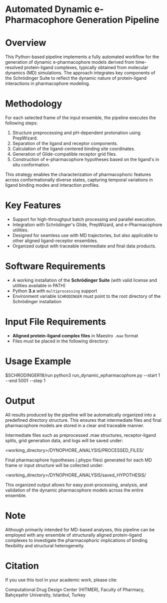 # Automated Dynamic e-Pharmacophore Generation Pipeline

# Overview
This Python-based pipeline implements a fully automated workflow for the generation of dynamic e-pharmacophore models derived from time-resolved protein-ligand complexes, typically obtained from molecular dynamics (MD) simulations. The approach integrates key components of the Schrödinger Suite to reflect the dynamic nature of protein-ligand interactions in pharmacophore modeling.

# Methodology
For each selected frame of the input ensemble, the pipeline executes the following steps:

1. Structure preprocessing and pH-dependent protonation using PrepWizard.
2. Separation of the ligand and receptor components.
3. Calculation of the ligand-centered binding site coordinates.
4. Generation of Glide-compatible receptor grid files.
5. Construction of e-pharmacophore hypotheses based on the ligand's in situ conformation.

This strategy enables the characterization of pharmacophoric features across conformationally diverse states, capturing temporal variations in ligand binding modes and interaction profiles.

# Key Features
- Support for high-throughput batch processing and parallel execution.
- Integration with Schrödinger's Glide, PrepWizard, and e-Pharmacophore utilities.
- Designed for seamless use with MD trajectories, but also applicable to other aligned ligand-receptor ensembles.
- Organized output with traceable intermediate and final data products.

# Software Requirements
- A working installation of the **Schrödinger Suite** (with valid license and utilities available in PATH)  
- Python **3.x** with `multiprocessing` support  
- Environment variable `SCHRODINGER` must point to the root directory of the Schrödinger installation  

# Input File Requirements
- **Aligned protein-ligand complex files** in Maestro `.mae` format  
- Files must be placed in the following directory:

# Usage Example

$SCHRODINGER18/run python3 run_dynamic_epharmacophore.py --start 1 --end 5001 --step 1

# Output
All results produced by the pipeline will be automatically organized into a predefined directory structure. This ensures that intermediate files and final pharmacophore models are stored in a clear and traceable manner.

Intermediate files such as preprocessed .mae structures, receptor-ligand splits, grid generation data, and logs will be saved under:

<working_directory>/DYNOPHORE_ANALYSIS/PROCESSED_FILES/

Final pharmacophore hypotheses (.phypo files) generated for each MD frame or input structure will be collected under:

<working_directory>/DYNOPHORE_ANALYSIS/saved_HYPOTHESIS/

This organized output allows for easy post-processing, analysis, and validation of the dynamic pharmacophore models across the entire ensemble.

# Note
Although primarily intended for MD-based analyses, this pipeline can be employed with any ensemble of structurally aligned protein-ligand complexes to investigate the pharmacophoric implications of binding flexibility and structural heterogeneity.

# Citation
If you use this tool in your academic work, please cite:

Computational Drug Design Center (HITMER), Faculty of Pharmacy, Bahçeşehir University, Istanbul, Turkey
